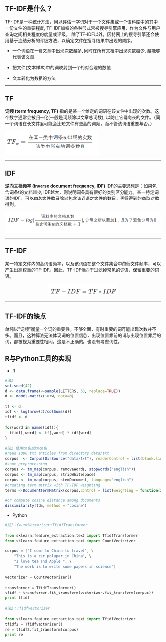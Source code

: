 ## TF-IDF是什么？


TF-IDF是一种统计方法，用以评估一字词对于一个文件集或一个语料库中的其中一份文件的重要程度,
TF-IDF加权的各种形式常被搜寻引擎应用，作为文件与用户查询之间相关程度的度量或评级。
除了TF-IDF以外，因特网上的搜寻引擎还会使用基于连结分析的评级方法，以确定文件在搜寻结果中出现的顺序。

- 一个词语在一篇文章中出现次数越多, 同时在所有文档中出现次数越少, 越能够代表该文章.

- 把文件(文本样本)中的词映射到一个相对合理的数值

- 文本转化为数据的方法


------

## TF

**词频 (term frequency, TF)** 指的是某一个给定的词语在该文件中出现的次数。这个数字通常会被归一化(一般是词频除以文章总词数), 以防止它偏向长的文件。（同一个词语在长文件里可能会比短文件有更高的词频，而不管该词语重要与否。）


<img style='align:center;' src="../img/2.png" />




------
## IDF

**逆向文档频率 (inverse document frequency, IDF)** IDF的主要思想是：如果包含词条t的文档越少, IDF越大，则说明词条具有很好的类别区分能力。某一特定词语的IDF，可以由总文件数目除以包含该词语之文件的数目，再将得到的商取对数得到。

<div align=center>
<img src="/img/3.png" />
</div>

------
## TF-IDF

某一特定文件内的高词语频率，以及该词语在整个文件集合中的低文件频率，可以产生出高权重的TF-IDF。因此，TF-IDF倾向于过滤掉常见的词语，保留重要的词语。 

<div align=center>
<img src="/img/4.png" />
</div>

------
## TF-IDF的缺点

单纯以"词频"衡量一个词的重要性，不够全面，有时重要的词可能出现次数并不多。而且，这种算法无法体现词的位置信息，出现位置靠前的词与出现位置靠后的词，都被视为重要性相同，这是不正确的。也没有考虑词性。


## R与Python工具的实现

+ R

```r
#法1
set.seed(42)
d <- data.frame(w=sample(LETTERS, 50, replace=TRUE))
d <- model.matrix(~0+w, data=d)

tf <- d
idf <- log(nrow(d)/colSums(d))
tfidf <- d

for(word in names(idf)){
  tfidf[,word] <- tf[,word] * idf[word]
}

#法2 使用tm包或tmcn包
#read 1000 txt articles from directory data/txt
corpus  <- Corpus(DirSource("data/txt"), readerControl = list(blank.lines.skip=TRUE));
#some preprocessing
corpus <- tm_map(corpus, removeWords, stopwords("english"))
corpus <- tm_map(corpus, stripWhitespace)
corpus <- tm_map(corpus, stemDocument, language="english")
#creating term matrix with TF-IDF weighting
terms <-DocumentTermMatrix(corpus,control = list(weighting = function(x) weightTfIdf(x, normalize = FALSE)))

#or compute cosine distance among documents
dissimilarity(tdm, method = "cosine")

```

+ Python

```python
#法1：CountVectorizer+TfidfTransformer

from sklearn.feature_extraction.text import TfidfTransformer  
from sklearn.feature_extraction.text import CountVectorizer  

corpus = ["I come to China to travel", \
    "This is a car polupar in China", \         
    "I love tea and Apple ", \  
    "The work is to write some papers in science"] 

vectorizer = CountVectorizer()

transformer = TfidfTransformer()
tfidf = transformer.fit_transform(vectorizer.fit_transform(corpus))  
print tfidf

#法2：TfidfVectorizer

from sklearn.feature_extraction.text import TfidfVectorizer
tfidf2 = TfidfVectorizer()
re = tfidf2.fit_transform(corpus)
print re

```
